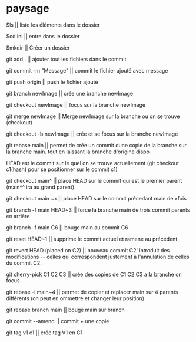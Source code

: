 # paysage

$ls || liste les éléments dans le dossier

$cd ini || entre dans le dossier

$mkdir || Créer un dossier 

git add . || ajouter tout les fichiers dans le commit

git commit -m "Message" || commit le fichier ajouté avec message

git push origin || push le fichier ajouté

git branch newImage || crée une branche newImage

git checkout newImage  || focus sur la branche newImage

git merge newImage  || Merge newImage sur la branche ou on se trouve (checkout)

git checkout -b newImage || crée et se focus sur la branche newImage

git rebase main || permet de crée un commit dune copie de la branche sur la branche main. tout en laissant la branche d'origine dispo

HEAD est le commit sur le quel on se trouve actuellement (git checkout c1(hash) pour se positionner sur le commit c1)

git checkout main^ || place HEAD sur le commit qui est le premier parent (main^^ ira au grand parent)

git checkout main ~x || place HEAD sur le commit précedant main de xfois

git branch -f main HEAD~3 || force la branche main de trois commit parents en arrière

git branch -f main C6 || bouge main au commit C6

git reset HEAD~1 || supprime le commit actuel et ramene au précédent

git revert HEAD (placed on C2) || nouveau commit C2' introduit des modifications -- celles qui correspondent justement à l'annulation de celles du commit C2.

git cherry-pick C1 C2 C3 || crée des copies de C1 C2 C3 a la branche on focus

git rebase -i main~4 || permet de copier et replacer main sur 4 parents différents (on peut en ommettre et changer leur position)

git rebase branch main || bouge main sur branch

git commit --amend || commit + une copie

git tag v1 c1 || crée tag V1 en C1

